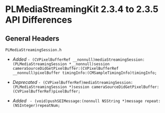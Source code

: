 # PLMediaStreamingKit 2.3.4 to 2.3.5 API Differences

## General Headers

```
PLMediaStreamingSession.h
```   
- *Added* `- (CVPixelBufferRef __nonnull)mediaStreamingSession:(PLMediaStreamingSession *__nonnull)session cameraSourceDidGetPixelBuffer:(CVPixelBufferRef __nonnull)pixelBuffer timingInfo:(CMSampleTimingInfo)timingInfo;`

- *Deprecated* `- (CVPixelBufferRef)mediaStreamingSession:(PLMediaStreamingSession *)session cameraSourceDidGetPixelBuffer:(CVPixelBufferRef)pixelBuffer;`

- *Added* ` - (void)pushSEIMessage:(nonnull NSString *)message repeat:(NSInteger)repeatNum;`

